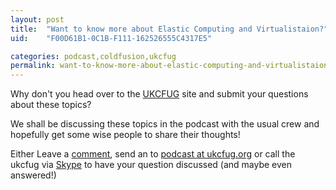 ```yaml
---
layout: post
title:  "Want to know more about Elastic Computing and Virtualistaion?"
uid:	"F00D61B1-0C1B-F111-162526555C4317E5"

categories: podcast,coldfusion,ukcfug
permalink: want-to-know-more-about-elastic-computing-and-virtualistaion
---
```

<p>
Why don't you head over to the <a href="http://www.ukcfug.org/post.cfm/next-cfdocs-podcast-topic-little-fluffy-clouds" title="UKCFUG | The UK ColdFusion User Group">UKCFUG</a> site and submit your questions about these topics?
</p>

<p>
We shall be discussing these topics in the podcast with the usual crew and hopefully get some wise people to share their thoughts!
</p>

<p>
	Either Leave a <a href="http://www.ukcfug.org/post.cfm/next-cfdocs-podcast-topic-little-fluffy-clouds" title="UKCFUG | The UK ColdFusion User Group">comment</a>, send an to <a href="mailto:podcast@ukcfug.org">podcast at ukcfug.org</a> or call the ukcfug via <a href="skype:ukcfug?call">Skype</a> to have your question discussed (and maybe even answered!)
	
</p>